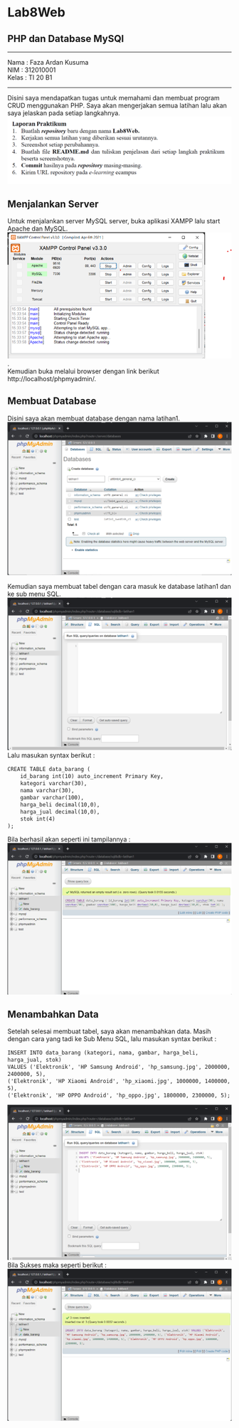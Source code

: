 # Lab8Web
## PHP dan Database MySQl

<hr>
Nama : Faza Ardan Kusuma<br>
NIM : 312010001<br>
Kelas : TI 20 B1<br>
<hr>

Disini saya mendapatkan tugas untuk memahami dan membuat program CRUD menggunakan PHP. Saya akan mengerjakan semua latihan lalu akan saya jelaskan pada setiap langkahnya.<br>
![Tugas](Pic/tugas.png)<br>

## Menjalankan Server
Untuk menjalankan server MySQL server, buka aplikasi XAMPP lalu start Apache dan MySQL. <br>
![XAMPP](Pic/server.png).<br>
Kemudian buka melalui browser dengan link berikut http://localhost/phpmyadmin/.<br>

## Membuat Database
Disini saya akan membuat database dengan nama latihan1.<br>
![Create Database](Pic/create_database.png)<br>

Kemudian saya membuat tabel dengan cara masuk ke database latihan1 dan ke sub menu SQL.<br>
![Create Table](Pic/create_table.png)<br>
Lalu masukan syntax berikut :
```
CREATE TABLE data_barang ( 
    id_barang int(10) auto_increment Primary Key, 
    kategori varchar(30), 
    nama varchar(30), 
    gambar varchar(100), 
    harga_beli decimal(10,0), 
    harga_jual decimal(10,0), 
    stok int(4) 
);    
```
Bila berhasil akan seperti ini tampilannya :<br>
![Create Table 2](Pic/create_table2.png)<br>

## Menambahkan Data
Setelah selesai membuat tabel, saya akan menambahkan data. Masih dengan cara yang tadi ke Sub Menu SQL, lalu masukan syntax berikut :<br>
```
INSERT INTO data_barang (kategori, nama, gambar, harga_beli, harga_jual, stok) 
VALUES ('Elektronik', 'HP Samsung Android', 'hp_samsung.jpg', 2000000, 2400000, 5), 
('Elektronik', 'HP Xiaomi Android', 'hp_xiaomi.jpg', 1000000, 1400000, 5), 
('Elektronik', 'HP OPPO Android', 'hp_oppo.jpg', 1800000, 2300000, 5);
```
![Add Data](Pic/input_data1.png)<br>
Bila Sukses maka seperti berikut :<br>
![Add Data 2](Pic/input_data2.png)<br>

